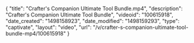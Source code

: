 {
    "title": "Crafter's Companion Ultimate Tool Bundle.mp4",
    "description": "Crafter's Companion Ultimate Tool Bundle",
    "videoid": "100615918",
    "date_created": "1498158923",
    "date_modified": "1498159293",
    "type": "captivate",
    "layout": "video",
    "url": "\/v\/crafter-s-companion-ultimate-tool-bundle-mp4\/100615918"
}